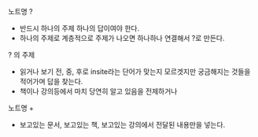 노트명 ?
- 반드시 하나의 주제 하나의 답이여야 한다.
- 하나의 주제로 계층적으로 주제가 나오면 하나하나 연결해서 ?로 만든다.

? 의 주제
- 읽거나 보기 전, 중, 후로 insite라는 단어가 맞는지 모르겟지만 궁금해지는 것들을 적어가며 답을 찾는다. 
- 책이나 강의등에서 마치 당연히 알고 있음을 전제하거나 

노트명 +
- 보고있는 문서, 보고있는 책, 보고있는 강의에서 전달된 내용만을 넣는다.
